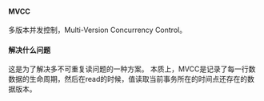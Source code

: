 #### MVCC
多版本并发控制，Multi-Version Concurrency Control。

#### 解决什么问题
这是为了解决多不可重复读问题的一种方案。
本质上，MVCC是记录了每一行数数据的生命周期，然后在read的时候，值读取当前事务所在的时间点还存在的数据版本。
